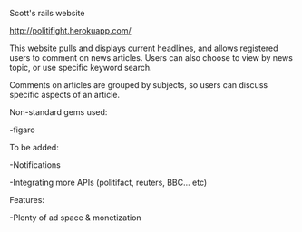 Scott's rails website

http://politifight.herokuapp.com/


This website pulls and displays current headlines, and allows registered users to comment on news articles.
Users can also choose to view by news topic, or use specific keyword search.

Comments on articles are grouped by subjects, so users can discuss specific aspects of an article.


Non-standard gems used:

-figaro


To be added:

-Notifications

-Integrating more APIs (politifact, reuters, BBC... etc)



Features:

-Plenty of ad space & monetization
